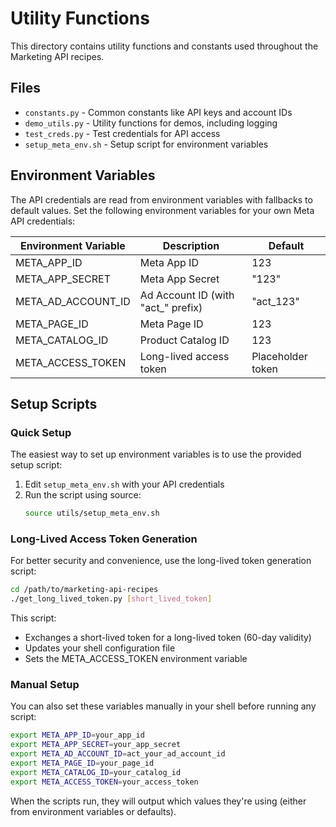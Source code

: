 # Utility Functions

This directory contains utility functions and constants used throughout the Marketing API recipes.

## Files
- `constants.py` - Common constants like API keys and account IDs
- `demo_utils.py` - Utility functions for demos, including logging
- `test_creds.py` - Test credentials for API access
- `setup_meta_env.sh` - Setup script for environment variables

## Environment Variables

The API credentials are read from environment variables with fallbacks to default values. Set the following environment variables for your own Meta API credentials:

| Environment Variable | Description | Default |
|---------------------|-------------|---------|
| META_APP_ID | Meta App ID | 123 |
| META_APP_SECRET | Meta App Secret | "123" |
| META_AD_ACCOUNT_ID | Ad Account ID (with "act_" prefix) | "act_123" |
| META_PAGE_ID | Meta Page ID | 123 |
| META_CATALOG_ID | Product Catalog ID | 123 |
| META_ACCESS_TOKEN | Long-lived access token | Placeholder token |

## Setup Scripts

### Quick Setup

The easiest way to set up environment variables is to use the provided setup script:

1. Edit `setup_meta_env.sh` with your API credentials
2. Run the script using source:
   ```bash
   source utils/setup_meta_env.sh
   ```

### Long-Lived Access Token Generation

For better security and convenience, use the long-lived token generation script:

```bash
cd /path/to/marketing-api-recipes
./get_long_lived_token.py [short_lived_token]
```

This script:
- Exchanges a short-lived token for a long-lived token (60-day validity)
- Updates your shell configuration file
- Sets the META_ACCESS_TOKEN environment variable

### Manual Setup

You can also set these variables manually in your shell before running any script:

```bash
export META_APP_ID=your_app_id
export META_APP_SECRET=your_app_secret
export META_AD_ACCOUNT_ID=act_your_ad_account_id
export META_PAGE_ID=your_page_id
export META_CATALOG_ID=your_catalog_id
export META_ACCESS_TOKEN=your_access_token
```

When the scripts run, they will output which values they're using (either from environment variables or defaults).